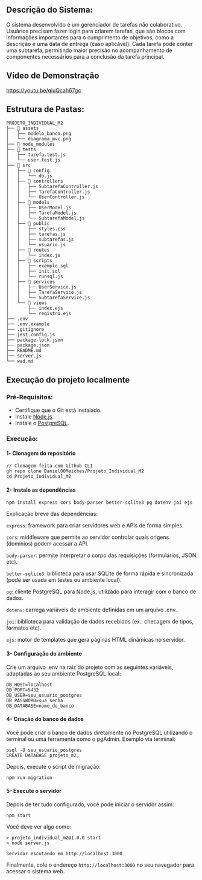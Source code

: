 ## Descrição do Sistema:

O sistema desenvolvido é um gerenciador de tarefas não colaborativo. Usuários precisam fazer login para criarem tarefas, que são blocos com informações importantes para o cumprimento de objetivos, como a descrição e uma data de entrega (caso aplicável). Cada tarefa pode conter uma subtarefa, permitindo maior precisão no acompanhamento de componentes necessários para a conclusão da tarefa principal.

## Vídeo de Demonstração

https://youtu.be/qiuQcah67gc

## Estrutura de Pastas:

```
PROJETO_INDIVIDUAL_M2
├── 📁 assets
│   ├── modelo_banco.png
│   └── diagrama_mvc.png
├── 📁 node_modules
├── 📁 tests
│   ├── tarefa.test.js
│   └── user.test.js
├── 📁 src
│   ├── 📁 config
│   │   └── db.js
│   ├── 📁 controllers
│   │   ├── SubtarefaController.js
│   │   ├── TarefaController.js
│   │   └── UserController.js
│   ├── 📁 models
│   │   ├── UserModel.js
│   │   ├── TarefaModel.js
│   │   └── SubtarefaModel.js
│   ├── 📁 public
│   │   ├── styles.css
│   │   ├── tarefas.js
│   │   ├── subtarefas.js
│   │   └── usuario.js
│   ├── 📁 routes
│   │   └── index.js
│   ├── 📁 scripts
│   │   ├── exemplo.sql
│   │   ├── init.sql
│   │   └── runsql.js
│   ├── 📁 services
│   │   ├── UserService.js
│   │   ├── TarefaService.js
│   │   └── SubtarefaService.js
│   └── 📁 views
│       ├── index.ejs
│       └── registro.ejs
├── .env
├── .env.example
├── .gitignore
├── jest.config.js
├── package-lock.json
├── package.json
├── README.md
├── server.js
└── wad.md
```

## Execução do projeto localmente

### Pré-Requisitos:
- Certifique que o Git está instalado.
- Instale [Node.js](https://nodejs.org/pt).
- Instale o [PostgreSQL](https://www.postgresql.org/).

### Execução:

#### 1- Clonagem do repositório
```
// Clonagem feita com Github CLI
gh repo clone Daniel00Meiches/Projeto_Individual_M2
cd Projeto_Individual_M2
```

#### 2- Instale as dependências
```
npm install express cors body-parser better-sqlite3 pg dotenv joi ejs
```
Explicação breve das dependências:

```express```: framework para criar servidores web e APIs de forma simples.

```cors```: middleware que permite ao servidor controlar quais origens (domínios) podem acessar a API.

```body-parser```: permite interpretar o corpo das requisições (formulários, JSON etc).

```better-sqlite3```: biblioteca para usar SQLite de forma rápida e sincronizada (pode ser usada em testes ou ambiente local).

```pg```: cliente PostgreSQL para Node.js, utilizado para interagir com o banco de dados.

```dotenv```: carrega variáveis de ambiente definidas em um arquivo .env.

```joi```: biblioteca para validação de dados recebidos (ex.: checagem de tipos, formatos etc).

```ejs```: motor de templates que gera páginas HTML dinâmicas no servidor.

#### 3- Configuração do ambiente
Crie um arquivo .env na raiz do projeto com as seguintes variáveis, adaptadas ao seu ambiente PostgreSQL local:
```
DB_HOST=localhost
DB_PORT=5432
DB_USER=seu_usuario_postgres
DB_PASSWORD=sua_senha
DB_DATABASE=nome_do_banco
```

#### 4- Criação do banco de dados
Você pode criar o banco de dados diretamente no PostgreSQL utilizando o terminal ou uma ferramenta como o pgAdmin. Exemplo via terminal:
```
psql -U seu_usuario_postgres
CREATE DATABASE projeto_m2;
```
Depois, execute o script de migração:
```
npm run migration
```

#### 5- Execute o servidor
Depois de ter tudo configurado, você pode iniciar o servidor assim:
```
npm start
```
Você deve ver algo como:
```
> projeto_individual_m2@1.0.0 start
> node server.js

Servidor escutando em http://localhost:3000
```
Finalmente, cole o endereço ```http://localhost:3000``` no seu navegador para acessar o sistema web.